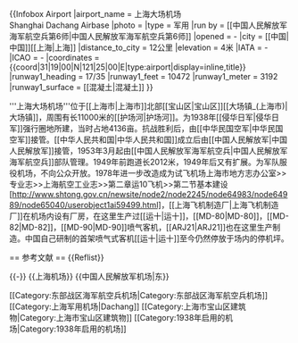 {{Infobox Airport
|airport_name = 上海大场机场<br />Shanghai Dachang Airbase 
|photo = 
|type = 军用
|run by = [[中国人民解放军海军航空兵第6师|中国人民解放军海军航空兵第6师]]
|opened = -
|city = [[中国|中国]][[上海|上海]]
|distance_to_city = 12公里
|elevation = 4米
|IATA = - 
|ICAO = - 
|coordinates = {{coord|31|19|00|N|121|25|00|E|type:airport|display=inline,title}}
|runway1_heading = 17/35
|runway1_feet = 10472
|runway1_meter = 3192
|runway1_surface = [[混凝土|混凝土]]
}}

'''上海大场机场'''位于[[上海市|上海市]]北部[[宝山区|宝山区]][[大场镇_(上海市)|大场镇]]，周围有长11000米的[[护场河|护场河]]。为1938年[[侵华日军|侵华日军]]强行圈地所建，当时占地4136亩。抗战胜利后，由[[中华民国空军|中华民国空军]]接管。[[中华人民共和国|中华人民共和国]]成立后由[[中国人民解放军|中国人民解放军]]接管，1953年3月起由[[中国人民解放军海军航空兵|中国人民解放军海军航空兵]]部队管理。1949年前跑道长2012米，1949年后又有扩展。为军队服役机场，不向公众开放。1978年进一步改造成为试飞机场<ref>上海市地方志办公室>>专业志>>上海航空工业志>>第二章运10飞机>>第二节基本建设 [http://www.shtong.gov.cn/newsite/node2/node2245/node64983/node64989/node65040/userobject1ai59499.html]</ref>，[[上海飞机制造厂|上海飞机制造厂]]在机场内设有厂房，在这里生产过[[运十|运十]]，[[MD-80|MD-80]]，[[MD-82|MD-82]]，[[MD-90|MD-90]]喷气客机，[[ARJ21|ARJ21]]也在这里生产制造。中国自己研制的首架喷气式客机[[运十|运十]]至今仍然停放于场内的停机坪。

== 参考文献 ==
{{Reflist}}

{{-}}
{{上海机场}}
{{中国人民解放军机场|东}}

[[Category:东部战区海军航空兵机场|Category:东部战区海军航空兵机场]]
[[Category:上海军用机场|Dachang]]
[[Category:上海市宝山区建筑物|Category:上海市宝山区建筑物]]
[[Category:1938年启用的机场|Category:1938年启用的机场]]